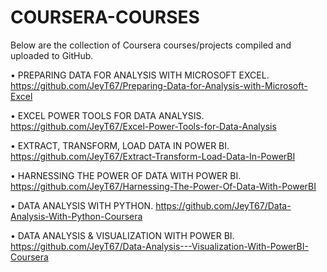 # COURSERA-COURSES

Below are the collection of Coursera courses/projects compiled and uploaded to GitHub.

• PREPARING DATA FOR ANALYSIS WITH MICROSOFT EXCEL. https://github.com/JeyT67/Preparing-Data-for-Analysis-with-Microsoft-Excel

• EXCEL POWER TOOLS FOR DATA ANALYSIS. https://github.com/JeyT67/Excel-Power-Tools-for-Data-Analysis

• EXTRACT, TRANSFORM, LOAD DATA IN POWER BI. https://github.com/JeyT67/Extract-Transform-Load-Data-In-PowerBI

• HARNESSING THE POWER OF DATA WITH POWER BI. https://github.com/JeyT67/Harnessing-The-Power-Of-Data-With-PowerBI

• DATA ANALYSIS WITH PYTHON. https://github.com/JeyT67/Data-Analysis-With-Python-Coursera

• DATA ANALYSIS & VISUALIZATION WITH POWER BI. https://github.com/JeyT67/Data-Analysis---Visualization-With-PowerBI-Coursera
